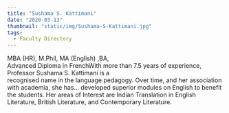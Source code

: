 ```yaml
---
title: "Sushama S. Kattimani"
date: "2020-03-13"
thumbnail: "static/img/Sushama-S-Kattimani.jpg"
tags:
  - Faculty Directory
---
```


MBA (HR), M.Phil, MA (English) ,BA,  
Advanced Diploma in FrenchWith more than 7.5 years of experience, Professor Sushama S. Kattimani is a  
recognised name in the language pedagogy. Over time, and her association with academia, she has... developed superior modules on English to benefit the students. Her areas of Interest are Indian Translation in English Literature, British Literature, and Contemporary Literature.
